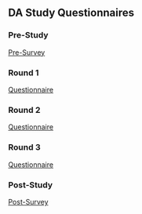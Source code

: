 ## DA Study Questionnaires

### Pre-Study
[Pre-Survey](https://cornell.qualtrics.com/jfe/form/SV_9XYVjM0Chfs3SId)

### Round 1
[Questionnaire](https://cornell.qualtrics.com/jfe/form/SV_eXnfnzQXV7eHw2N)

### Round 2
[Questionnaire](https://cornell.qualtrics.com/jfe/form/SV_6V8alHaDOGfSf5z)

### Round 3
[Questionnaire](https://cornell.qualtrics.com/jfe/form/SV_0Naf5utRbdSZeSN)

### Post-Study
[Post-Survey](https://cornell.qualtrics.com/jfe/form/SV_4H21Ksdi7fwxv9j
)
